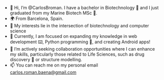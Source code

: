 - 👋 Hi, I’m @CarlosBroman. I have a bachelor in Biotechnology 🧬 and I just graduated from my Marine Biotech MSc 🦈.
- 🌍 From Barcelona, Spain.
- 👀 My interests lie in the intersection of biotechnology and computer science
- 🌱 Currently, I am focused on expanding my knowledge in web development ⌨️, Python programming 🐍, and creating Android apps!
- 💞️ I’m actively seeking collaboration opportunities where I can enhance my skills, particularly those related to Life Sciences, such as drug discovery 💊 or structure modelling.
- 📫 You can reach me on my personal email carlos.roman.baena@gmail.com

<!---
CarlosBroman/CarlosBroman is a ✨ special ✨ repository because its `README.md` (this file) appears on your GitHub profile.
You can click the Preview link to take a look at your changes.
--->
